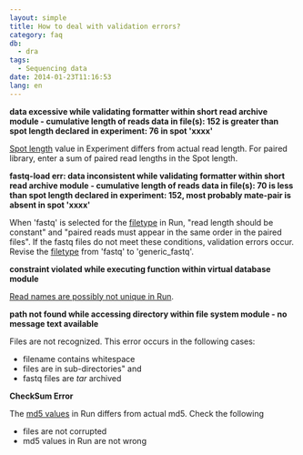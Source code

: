 ```yaml
---
layout: simple
title: How to deal with validation errors?
category: faq
db:
  - dra
tags: 
  - Sequencing data
date: 2014-01-23T11:16:53
lang: en
---
```


**data excessive while validating formatter within short read archive module - cumulative length of reads data in file(s): 152 is greater than spot length declared in experiment: 76 in spot 'xxxx'**

[Spot length](/dra/submission.html#Spot_Length) value in Experiment differs from actual read length. For paired library, enter a sum of paired read lengths in the Spot length.

**fastq-load err: data inconsistent while validating formatter within short read archive module - cumulative length of reads data in file(s): 70 is less than spot length declared in experiment: 152, most probably mate-pair is absent in spot 'xxxx'**

When 'fastq' is selected for the [filetype](/dra/submission.html#File_Type) in Run, "read length should be constant" and "paired reads must appear in the same order in the paired files". If the fastq files do not meet these conditions, validation errors occur. Revise the [filetype](/dra/submission.html#File_Type) from 'fastq' to 'generic\_fastq'.

**constraint violated while executing function within virtual database module**

[Read names are possibly not unique in Run](/faq/en/data-files-sra-e.html).

**path not found while accessing directory within file system module - no message text available**

Files are not recognized. This error occurs in the following cases:
- filename contains whitespace
- files are in sub-directories" and
- fastq files are *tar* archived

**CheckSum Error**

The [md5 values](/dra/submission-e.html#supplement-md5) in Run differs from actual md5. Check the following
- files are not corrupted 
- md5 values in Run are not wrong


